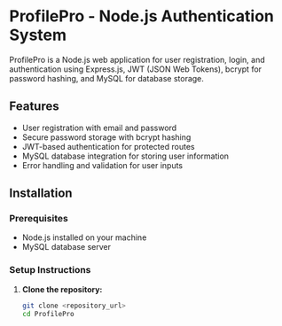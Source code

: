 # ProfilePro - Node.js Authentication System

ProfilePro is a Node.js web application for user registration, login, and authentication using Express.js, JWT (JSON Web Tokens), bcrypt for password hashing, and MySQL for database storage.

## Features

- User registration with email and password
- Secure password storage with bcrypt hashing
- JWT-based authentication for protected routes
- MySQL database integration for storing user information
- Error handling and validation for user inputs

## Installation

### Prerequisites

- Node.js installed on your machine
- MySQL database server

### Setup Instructions

1. **Clone the repository:**

   ```bash
   git clone <repository_url>
   cd ProfilePro
